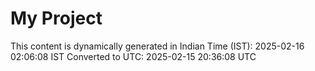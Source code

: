 # My Project

This content is dynamically generated in Indian Time (IST): 2025-02-16 02:06:08 IST
Converted to UTC: 2025-02-15 20:36:08 UTC
